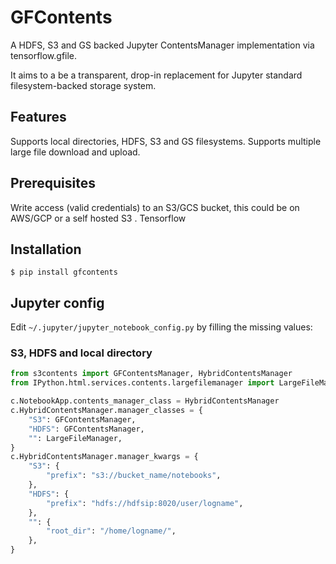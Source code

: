 # GFContents

A HDFS, S3 and GS backed Jupyter ContentsManager implementation via tensorflow.gfile.

It aims to a be a transparent, drop-in replacement for Jupyter standard filesystem-backed storage system.

## Features

Supports local directories, HDFS, S3 and GS filesystems.
Supports multiple large file download and upload.

## Prerequisites

Write access (valid credentials) to an S3/GCS bucket, this could be on AWS/GCP or a self hosted S3 .
Tensorflow

## Installation

```
$ pip install gfcontents
```

## Jupyter config

Edit `~/.jupyter/jupyter_notebook_config.py` by filling the missing values:

### S3, HDFS and local directory

```python
from s3contents import GFContentsManager, HybridContentsManager
from IPython.html.services.contents.largefilemanager import LargeFileManager

c.NotebookApp.contents_manager_class = HybridContentsManager
c.HybridContentsManager.manager_classes = {
    "S3": GFContentsManager,
    "HDFS": GFContentsManager,
    "": LargeFileManager,
}
c.HybridContentsManager.manager_kwargs = {
    "S3": {
        "prefix": "s3://bucket_name/notebooks",
    },
    "HDFS": {
        "prefix": "hdfs://hdfsip:8020/user/logname",
    },
    "": {
        "root_dir": "/home/logname/",
    },
}
```
